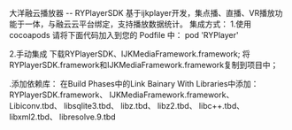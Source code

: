 大洋融云播放器 -- RYPlayerSDK
基于ijkplayer开发，集点播、直播、VR播放功能于一体，与融云云平台绑定，支持播放数据统计。
集成方式：
1.使用cocoapods
请将下面代码加入到您的 Podfile 中：
pod 'RYPlayer'

2.手动集成
下载RYPlayerSDK、IJKMediaFramework.framework;
将RYPlayerSDK.framework和IJKMediaFramework.framework复制到项目中；

.添加依赖库：
在Build Phases中的Link Bainary With Libraries中添加：
RYPlayerSDK.framework、
IJKMediaFramework.framework、
Libiconv.tbd、
libsqlite3.tbd、
libz.tbd、
libz2.tbd、
libc++.tbd、
libxml2.tbd、
libresolve.9.tbd


